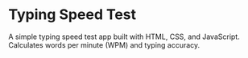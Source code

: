 # Typing Speed Test

A simple typing speed test app built with HTML, CSS, and JavaScript. Calculates words per minute (WPM) and typing accuracy.
